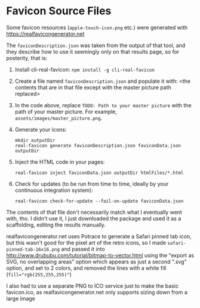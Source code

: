 # Favicon Source Files

Some favicon resources (`apple-touch-icon.png` etc.) were generated with https://realfavicongenerator.net

The `faviconDescription.json` was taken from the output of that tool, and they describe how to use it seemingly only on that results page,
so for posterity, that is:

1. Install cli-real-favicon: `npm install -g cli-real-favicon`

2. Create a file named `faviconDescription.json` and populate it with: &lt;the contents that are in that file except with the master picture path replaced&gt;

3. In the code above, replace `TODO: Path to your master picture` with the path of your master picture. For example, `assets/images/master_picture.png`.

4. Generate your icons:
	```
	mkdir outputDir
	real-favicon generate faviconDescription.json faviconData.json outputDir
	```

5. Inject the HTML code in your pages:
	```
	real-favicon inject faviconData.json outputDir htmlFiles/*.html
	```

6. Check for updates (to be run from time to time, ideally by your continuous integration system):
	```
	real-favicon check-for-update --fail-on-update faviconData.json
	```

The contents of that file don't necessarily match what I eventually went with, tho.
I didn't use it, I just downloaded the package and used it as a scaffolding, editing the results manually.

realfavicongenerator.net uses Potrace to generate a Safari pinned tab icon, but this wasn't good for the pixel art of the retro icons,
so I made `safari-pinned-tab-16x16.png` and passed it into http://www.drububu.com/tutorial/bitmap-to-vector.html
using the "export as SVG, no overlapping areas" option which appears as just a second ".svg" option, and set to 2 colors,
and removed the lines with a white fill (`fill="rgb(255,255,255)"`)

I also had to use a separate PNG to ICO service just to make the basic favicon.ico, as realfavicongenerator.net only supports sizing down from a large image
